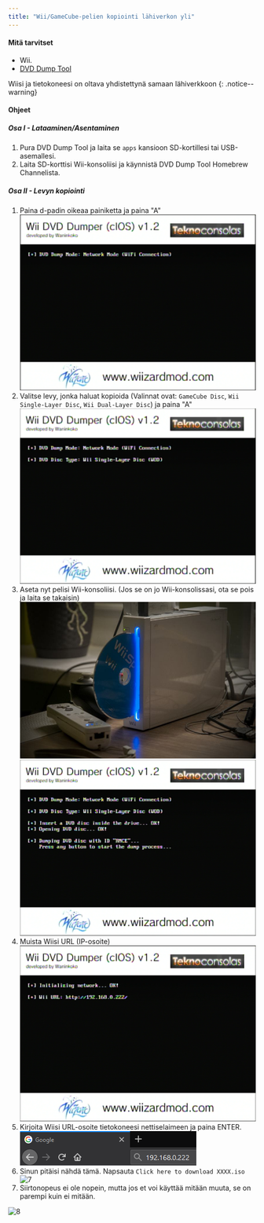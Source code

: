 ```yaml
---
title: "Wii/GameCube-pelien kopiointi lähiverkon yli"
---
```


#### Mitä tarvitset

* Wii.
* [DVD Dump Tool](/assets/files/DVDDumpTool.zip)

Wiisi ja tietokoneesi on oltava yhdistettynä samaan lähiverkkoon
{: .notice--warning}

#### Ohjeet

##### Osa I - Lataaminen/Asentaminen

1. Pura DVD Dump Tool ja laita se `apps` kansioon SD-kortillesi tai USB-asemallesi.
1. Laita SD-korttisi Wii-konsoliisi ja käynnistä DVD Dump Tool Homebrew Channelista.

##### Osa II - Levyn kopiointi

1. Paina d-padin oikeaa painiketta ja paina "A" ![2](/images/DumpDiscs_LAN/2.png)
1. Valitse levy, jonka haluat kopioida (Valinnat ovat: `GameCube Disc`, `Wii Single-Layer Disc`, `Wii Dual-Layer Disc`) ja paina "A" ![3](/images/DumpDiscs_LAN/3.png)
1. Aseta nyt pelisi Wii-konsoliisi. (Jos se on jo Wii-konsolissasi, ota se pois ja laita se takaisin) ![InsertTheDisc](/images/DumpDiscs_LAN/insertthedisc.jpg) ![4](/images/DumpDiscs_LAN/4.png)
1. Muista Wiisi URL (IP-osoite) ![5](/images/DumpDiscs_LAN/5.png)
1. Kirjoita Wiisi URL-osoite tietokoneesi nettiselaimeen ja paina ENTER. ![6](/images/DumpDiscs_LAN/6.png)
1. Sinun pitäisi nähdä tämä. Napsauta `Click here to download XXXX.iso` ![7](/images/DumpDiscs_LAN/7.jpg)
1. Siirtonopeus ei ole nopein, mutta jos et voi käyttää mitään muuta, se on parempi kuin ei mitään.

![8](/images/DumpDiscs_LAN/8.PNG)
